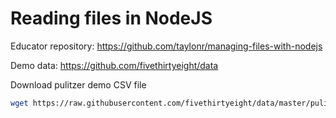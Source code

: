 # Reading files in NodeJS

Educator repository: https://github.com/taylonr/managing-files-with-nodejs

Demo data: https://github.com/fivethirtyeight/data

Download pulitzer demo CSV file

```bash
wget https://raw.githubusercontent.com/fivethirtyeight/data/master/pulitzer/pulitzer-circulation-data.csv
```
